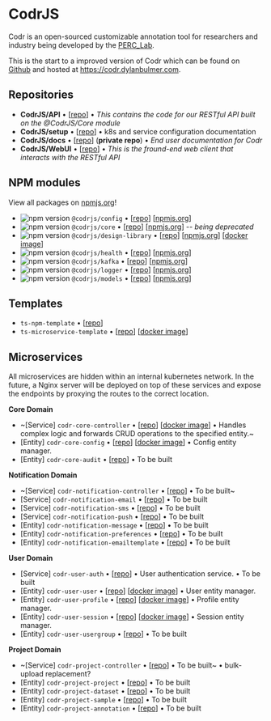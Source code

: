 # CodrJS

Codr is an open-sourced customizable annotation tool for researchers and industry being developed by the [PERC_Lab](https://github.com/PERC-Lab).

This is the start to a improved version of Codr which can be found on [Github](https://github.com/PERC-Lab/Codr) and hosted at https://codr.dylanbulmer.com.

## Repositories

- **CodrJS/API** • [[repo](https://github.com/CodrJS/API)] • _This contains the code for our RESTful API built on the @CodrJS/Core module_
- **CodrJS/setup** • [[repo](https://github.com/CodrJS/setup)] • k8s and service configuration documentation
- **CodrJS/docs** • [[repo](https://github.com/CodrJS/docs)] (**private repo**) • _End user documentation for Codr_
- **CodrJS/WebUI** • [[repo](https://github.com/CodrJS/WebUI)] • _This is the fround-end web client that interacts with the RESTful API_

## NPM modules
View all packages on [npmjs.org](https://www.npmjs.com/org/codrjs)!

- ![npm version](https://img.shields.io/npm/v/@codrjs/config) `@codrjs/config` • 
[[repo](https://github.com/CodrJS/config)] 
[[npmjs.org](https://www.npmjs.com/package/@codrjs/config)]
- ![npm version](https://img.shields.io/npm/v/@codrjs/core) `@codrjs/core` • 
[[repo](https://github.com/CodrJS/core)] 
[[npmjs.org](https://www.npmjs.com/package/@codrjs/core)] -- *being deprecated*
- ![npm version](https://img.shields.io/npm/v/@codrjs/design-library) `@codrjs/design-library` • 
[[repo](https://github.com/CodrJS/design-library)] 
[[npmjs.org](https://www.npmjs.com/package/@codrjs/design-library)]
[[docker image](https://github.com/CodrJS/design-library/pkgs/container/design-library)]
- ![npm version](https://img.shields.io/npm/v/@codrjs/health) `@codrjs/health` • 
[[repo](https://github.com/CodrJS/health)] 
[[npmjs.org](https://www.npmjs.com/package/@codrjs/health)]
- ![npm version](https://img.shields.io/npm/v/@codrjs/kafka) `@codrjs/kafka` • 
[[repo](https://github.com/CodrJS/kafka)] 
[[npmjs.org](https://www.npmjs.com/package/@codrjs/kafka)]
- ![npm version](https://img.shields.io/npm/v/@codrjs/logger) `@codrjs/logger` • 
[[repo](https://github.com/CodrJS/logger)] 
[[npmjs.org](https://www.npmjs.com/package/@codrjs/logger)]
- ![npm version](https://img.shields.io/npm/v/@codrjs/models) `@codrjs/models` • 
[[repo](https://github.com/CodrJS/models)] 
[[npmjs.org](https://www.npmjs.com/package/@codrjs/models)]

## Templates

- `ts-npm-template` • [[repo](https://github.com/CodrJS/ts-npm-template)]
- `ts-microservice-template` • [[repo](https://github.com/CodrJS/ts-microservice-template)]
[[docker image](https://github.com/CodrJS/ts-microservice-template/pkgs/container/ts-microservice-template)]

## Microservices

All microservices are hidden within an internal kubernetes network. In the future, a Nginx server will be deployed on top of these services and expose the endpoints by proxying the routes to the correct location.

**Core Domain**
- ~[Service] `codr-core-controller` • [[repo](https://github.com/CodrJS/codr-core-controller)]
[[docker image](https://github.com/CodrJS/codr-core-controller/pkgs/container/codr-core-controller)] • Handles complex logic and forwards CRUD operations to the specified entity.~
- [Entity] `codr-core-config` • [[repo](https://github.com/CodrJS/codr-core-config)]
[[docker image](https://github.com/CodrJS/codr-core-config/pkgs/container/codr-core-config)] • Config entity manager.
- [Entity] `codr-core-audit` • [[repo](https://github.com/CodrJS/codr-core-audit)] • To be built

**Notification Domain**
- ~[Service] `codr-notification-controller` • [[repo](https://github.com/CodrJS/codr-notification-controller)] • To be built~
- [Service] `codr-notification-email` • [[repo](https://github.com/CodrJS/codr-notification-email)] • To be built
- [Service] `codr-notification-sms` • [[repo](https://github.com/CodrJS/codr-notification-sms)] • To be built
- [Service] `codr-notification-push` • [[repo](https://github.com/CodrJS/codr-notification-push)] • To be built
- [Entity] `codr-notification-message` • [[repo](https://github.com/CodrJS/codr-notification-message)] • To be built
- [Entity] `codr-notification-preferences` • [[repo](https://github.com/CodrJS/codr-notification-preferences)] • To be built
- [Entity] `codr-notification-emailtemplate` • [[repo](https://github.com/CodrJS/codr-notification-emailtemplate)] • To be built

**User Domain**
- [Service] `codr-user-auth` • [[repo](https://github.com/CodrJS/codr-user-auth)] • User authentication service. • To be built
- [Entity] `codr-user-user` • [[repo](https://github.com/CodrJS/codr-user-user)]
[[docker image](https://github.com/CodrJS/codr-user-user/pkgs/container/codr-user-user)] • User entity manager.
- [Entity] `codr-user-profile` • [[repo](https://github.com/CodrJS/codr-user-profile)]
[[docker image](https://github.com/CodrJS/codr-user-profile/pkgs/container/codr-user-profile)] • Profile entity manager.
- [Entity] `codr-user-session` • [[repo](https://github.com/CodrJS/codr-user-session)]
[[docker image](https://github.com/CodrJS/codr-user-session/pkgs/container/codr-user-session)] • Session entity manager.
- [Entity] `codr-user-usergroup` • [[repo](https://github.com/CodrJS/codr-user-usergroup)] • To be built

**Project Domain**
- ~[Service] `codr-project-controller` • [[repo](https://github.com/CodrJS/codr-project-controller)] • To be built~ • bulk-upload replacement?
- [Entity] `codr-project-project` • [[repo](https://github.com/CodrJS/codr-project-project)] • To be built
- [Entity] `codr-project-dataset` • [[repo](https://github.com/CodrJS/codr-project-dataset)] • To be built
- [Entity] `codr-project-sample` • [[repo](https://github.com/CodrJS/codr-project-sample)] • To be built
- [Entity] `codr-project-annotation` • [[repo](https://github.com/CodrJS/codr-project-annotation)] • To be built

